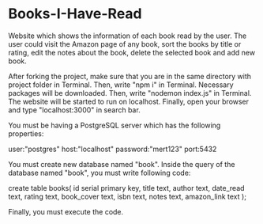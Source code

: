 # Books-I-Have-Read
Website which shows the information of each book read by the user. The user could visit the Amazon page of any book, sort the books by title or rating, edit the notes about the book, delete the selected book and add new book.  

After forking the project, make sure that you are in the same directory with project folder in Terminal. Then, write "npm i" in Terminal. Necessary packages will be downloaded. Then, write "nodemon index.js" in Terminal. The website will be started to run on localhost. Finally, open your browser and type "localhost:3000" in search bar.

You must be having a PostgreSQL server which has the following properties:

user:"postgres"
host:"localhost"
password:"mert123"
port:5432

You must create new database named "book". Inside the query of the database named "book", you must write following code:

create table books(
	id serial primary key,
	title text,
	author text,
	date_read text,
	rating text,
	book_cover text,
	isbn text,
	notes text,
	amazon_link text
);

Finally, you must execute the code.

